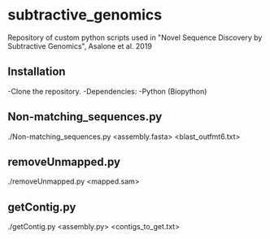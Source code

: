 # subtractive_genomics
Repository of custom python scripts used in "Novel Sequence Discovery by Subtractive Genomics", Asalone et al. 2019


## Installation

-Clone the repository.
-Dependencies:
	-Python (Biopython)


## Non-matching_sequences.py

./Non-matching_sequences.py <assembly.fasta> <blast_outfmt6.txt>


## removeUnmapped.py

./removeUnmapped.py <mapped.sam>


## getContig.py

./getContig.py <assembly.py> <contigs_to_get.txt>
